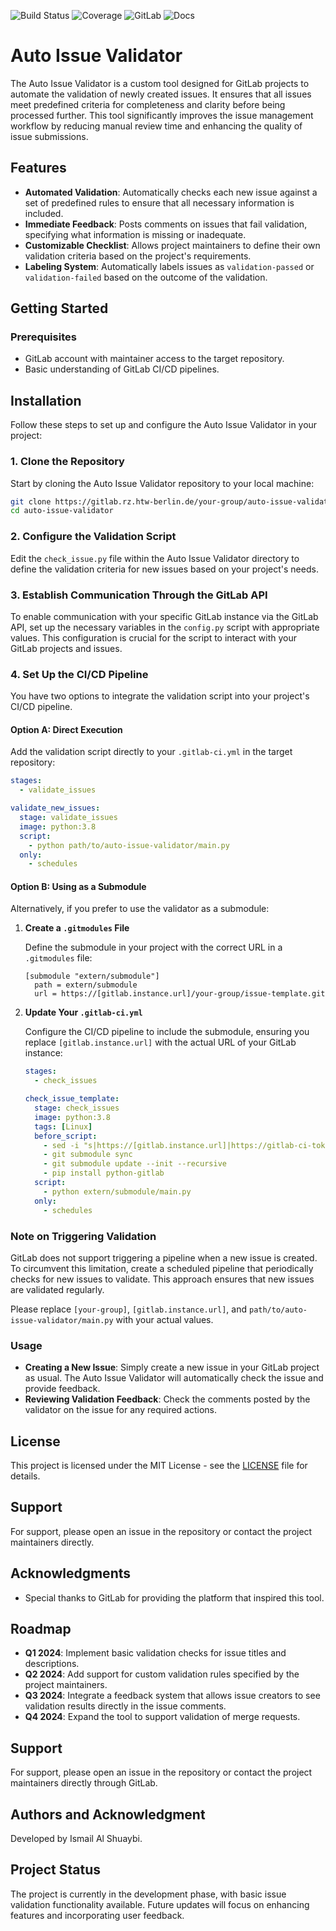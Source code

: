 
![Build Status](https://img.shields.io/badge/build-passing-brightgreen)
![Coverage](https://img.shields.io/badge/coverage-80%25-yellow)
![GitLab](https://img.shields.io/badge/GitLab-auto--issue--validator-blue)
![Docs](https://img.shields.io/badge/docs-available-brightgreen)


# Auto Issue Validator

The Auto Issue Validator is a custom tool designed for GitLab projects to automate 
the validation of newly created issues. It ensures that all issues meet predefined 
criteria for completeness and clarity before being processed further. This tool 
significantly improves the issue management workflow by reducing manual 
review time and enhancing the quality of issue submissions.

## Features

- **Automated Validation**: Automatically checks each new issue against a set of 
predefined rules to ensure that all necessary information is included.
- **Immediate Feedback**: Posts comments on issues that fail validation, 
specifying what information is missing or inadequate.
- **Customizable Checklist**: Allows project maintainers to define their 
own validation criteria based on the project's requirements.
- **Labeling System**: Automatically labels issues as `validation-passed` 
or `validation-failed` based on the outcome of the validation.

## Getting Started

### Prerequisites

- GitLab account with maintainer access to the target repository.
- Basic understanding of GitLab CI/CD pipelines.

## Installation

Follow these steps to set up and configure the Auto Issue Validator in your project:

### 1. Clone the Repository

Start by cloning the Auto Issue Validator repository to your local machine:

```bash
git clone https://gitlab.rz.htw-berlin.de/your-group/auto-issue-validator.git
cd auto-issue-validator
```

### 2. Configure the Validation Script

Edit the `check_issue.py` file within the Auto Issue Validator directory to 
define the validation criteria for new issues based on your project's needs.

### 3. Establish Communication Through the GitLab API

To enable communication with your specific GitLab instance via the GitLab API, 
set up the necessary variables in the `config.py` script with appropriate values. 
This configuration is crucial for the script to interact with your GitLab projects and issues.

### 4. Set Up the CI/CD Pipeline

You have two options to integrate the validation script into your project's CI/CD pipeline.

#### Option A: Direct Execution

Add the validation script directly to your `.gitlab-ci.yml` in the target repository:

```yaml
stages:
  - validate_issues

validate_new_issues:
  stage: validate_issues
  image: python:3.8
  script:
    - python path/to/auto-issue-validator/main.py
  only:
    - schedules
```

#### Option B: Using as a Submodule

Alternatively, if you prefer to use the validator as a submodule:

1. **Create a `.gitmodules` File**

   Define the submodule in your project with the correct URL in a `.gitmodules` file:

   ```plaintext
   [submodule "extern/submodule"]
     path = extern/submodule
     url = https://[gitlab.instance.url]/your-group/issue-template.git
   ```

2. **Update Your `.gitlab-ci.yml`**

   Configure the CI/CD pipeline to include the submodule, 
 ensuring you replace `[gitlab.instance.url]` with the 
actual URL of your GitLab instance:

   ```yaml
   stages:
     - check_issues
   
   check_issue_template:
     stage: check_issues
     image: python:3.8
     tags: [Linux]
     before_script:
       - sed -i "s|https://[gitlab.instance.url]|https://gitlab-ci-token:$CI_JOB_TOKEN@[gitlab.instance.url]|" .gitmodules
       - git submodule sync
       - git submodule update --init --recursive
       - pip install python-gitlab
     script:
       - python extern/submodule/main.py
     only:
       - schedules
   ```

### Note on Triggering Validation

GitLab does not support triggering a pipeline when a new issue is created. 
To circumvent this limitation, create a scheduled pipeline that periodically 
checks for new issues to validate. This approach ensures 
that new issues are validated regularly.

Please replace `[your-group]`, `[gitlab.instance.url]`, and `path/to/auto-issue-validator/main.py` 
with your actual values. 


### Usage

- **Creating a New Issue**: Simply create a new issue in your GitLab project 
as usual. The Auto Issue Validator will automatically check the issue and provide feedback.
- **Reviewing Validation Feedback**: Check the comments posted by the 
validator on the issue for any required actions.

## License

This project is licensed under the MIT License - see the [LICENSE](LICENSE) file for details.

## Support

For support, please open an issue in the repository or contact the project maintainers directly.

## Acknowledgments

- Special thanks to GitLab for providing the platform that inspired this tool.


## Roadmap

- **Q1 2024**: Implement basic validation checks for issue titles and descriptions.
- **Q2 2024**: Add support for custom validation rules specified by the project maintainers.
- **Q3 2024**: Integrate a feedback system that allows issue creators to see validation results directly in the issue comments.
- **Q4 2024**: Expand the tool to support validation of merge requests.

## Support

For support, please open an issue in the repository or contact the project maintainers directly through GitLab.

## Authors and Acknowledgment

Developed by Ismail Al Shuaybi.

## Project Status

The project is currently in the development phase, with basic issue validation 
functionality available. Future updates will focus on enhancing features and incorporating user feedback.
